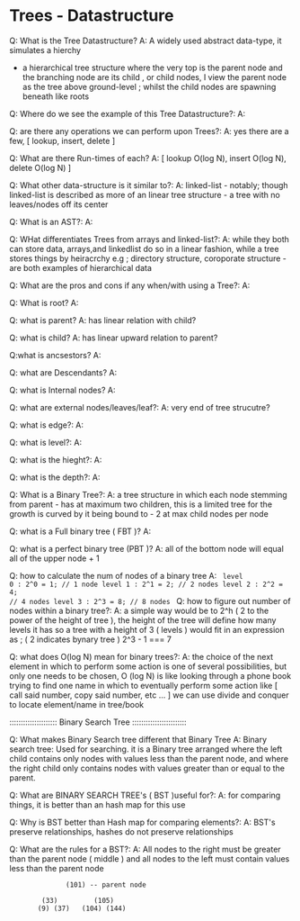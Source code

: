 # Trees - Datastructure

Q: What is the Tree Datastructure?
A: A widely used abstract data-type, it simulates a hierchy
  - a hierarchical tree structure where the very top is the    parent node
    and the branching node are its child , or child nodes, I view the parent node as the tree above ground-level ; whilst the child nodes are spawning beneath like roots

Q: Where do we see the example of this Tree Datastructure?:
A:

Q: are there any operations we can perform upon Trees?:
A: yes there are a few, [ lookup, insert, delete ]

Q: What are there Run-times of each?
A: [ lookup O(log N), insert O(log N), delete O(log N) ]

Q: What other data-structure is it similar to?:
A: linked-list - notably; though linked-list is described as more of an linear tree structure - a tree with no leaves/nodes off its center

Q: What is an AST?:
A: 

Q: WHat differentiates Trees from arrays and linked-list?:
A: while they both can store data, arrays,and linkedlist do so in a linear fashion,
   while a tree stores things by heiracrchy e.g ; directory structure, coroporate structure - are both examples of hierarchical data

Q: What are the pros and cons if any when/with using a Tree?:
A:

Q: What is root?
A:

Q: what is parent?
A: has linear relation with child?

Q: what is child?
A: has linear upward relation to parent?


Q:what is ancsestors?
A:

Q: what are Descendants?
A:

Q: what is Internal nodes?
A:

Q: what are external nodes/leaves/leaf?:
A: very end of tree strucutre?

Q: what is edge?:
A:

Q: what is level?:
A:

Q: what is the hieght?:
A:

Q: what is the depth?:
A:

Q: What is a Binary Tree?:
A: a tree structure in which each node stemming from parent - has at maximum two children, this is a limited tree for the growth is curved by it being bound to - 2 at max child nodes per node

Q: what is a Full binary tree ( FBT )?
A: 

Q: what is a perfect binary tree (PBT )?
A: all of the bottom node will equal all of the upper node + 1

Q: how to calculate the num of nodes of a binary tree
A: 
<code>
  level 0 : 2^0 = 1; // 1 node
  level 1 : 2^1 = 2; // 2 nodes
  level 2 : 2^2 = 4; // 4 nodes
  level 3 : 2^3 = 8; // 8 nodes
</code>
Q: how to figure out number of nodes within a binary tree?:
A: a simple way would be to 2^h ( 2 to the power of the height of tree ), the height of the tree will define how many levels it has so a tree with a height of 3 ( levels ) would fit in an expression as ; ( 2 indicates bynary tree ) 2^3 - 1 === 7 

Q: what does O(log N) mean for binary trees?:
A: the choice of the next element in which to perform some action is one of several possibilities, but only one needs to be chosen,
O (log N) is like looking through a phone book trying to find one name in which to eventually perform some action like [ call said number, copy said number, etc ... ]
we can use divide and conquer to locate element/name in tree/book 


::::::::::::::::::::: Binary Search Tree ::::::::::::::::::::::::

Q: What makes Binary Search tree different that Binary Tree
A: Binary search tree: Used for searching. it is a Binary tree arranged where the left child contains only nodes with values less than the parent node, and where the right child only contains nodes with values greater than or equal to the parent.
   

Q: What are BINARY SEARCH TREE's ( BST )useful for?:
A: for comparing things, it is better than an hash map for this use

Q: Why is BST better than Hash map for comparing elements?:
A: BST's preserve relationships, hashes do not preserve relationships

Q: What are the rules for a BST?:
A: All nodes to the right must be greater than the parent node ( middle )
   and all nodes to the left must contain values less than the parent node 

                  (101) -- parent node
          
            (33)         (105) 
           (9) (37)   (104) (144)